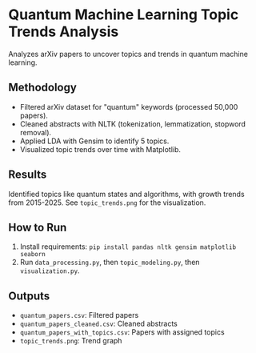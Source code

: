 # Quantum Machine Learning Topic Trends Analysis
Analyzes arXiv papers to uncover topics and trends in quantum machine learning.

## Methodology
- Filtered arXiv dataset for "quantum" keywords (processed 50,000 papers).
- Cleaned abstracts with NLTK (tokenization, lemmatization, stopword removal).
- Applied LDA with Gensim to identify 5 topics.
- Visualized topic trends over time with Matplotlib.

## Results
Identified topics like quantum states and algorithms, with growth trends from 2015-2025. See `topic_trends.png` for the visualization.

## How to Run
1. Install requirements: `pip install pandas nltk gensim matplotlib seaborn`
2. Run `data_processing.py`, then `topic_modeling.py`, then `visualization.py`.

## Outputs
- `quantum_papers.csv`: Filtered papers
- `quantum_papers_cleaned.csv`: Cleaned abstracts
- `quantum_papers_with_topics.csv`: Papers with assigned topics
- `topic_trends.png`: Trend graph